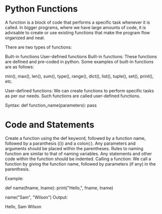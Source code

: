 # Python Functions
A function is a block of code that performs a specific task whenever it is called. In bigger programs, where we have large amounts of code, it is advisable to create or use existing functions that make the program flow organized and neat.

There are two types of functions:

Built-in functions
User-defined functions
Built-in functions:
These functions are defined and pre-coded in python. Some examples of built-in functions are as follows:

min(), max(), len(), sum(), type(), range(), dict(), list(), tuple(), set(), print(), etc.

User-defined functions:
We can create functions to perform specific tasks as per our needs. Such functions are called user-defined functions.

Syntax:
def function_name(parameters):
pass

# Code and Statements

Create a function using the def keyword, followed by a function name, followed by a paranthesis (()) and a colon(:).
Any parameters and arguments should be placed within the parentheses.
Rules to naming function are similar to that of naming variables.
Any statements and other code within the function should be indented.
Calling a function:
We call a function by giving the function name, followed by parameters (if any) in the parenthesis.

Example:

def name(fname, lname):
print("Hello,", fname, lname)

name("Sam", "Wilson")
Output:

Hello, Sam Wilson
